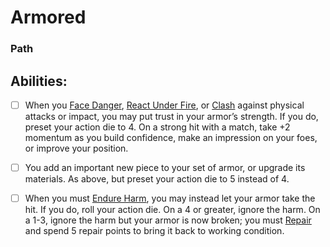 # Armored
### Path


## Abilities:
- [ ] When you [Face Danger](4._Moves/Adventure/Face_Danger.md), [React Under Fire](React_Under_Fire.md), or [Clash](Clash.md) against physical attacks or impact, you may put trust in your armor’s strength. If you do, preset your action die to 4. On a strong hit with a match, take +2 momentum as you build confidence, make an impression on your foes, or improve your position.

- [ ] You add an important new piece to your set of armor, or upgrade its materials. As above, but preset your action die to 5 instead of 4.

- [ ] When you must [Endure Harm](Endure_Harm.md), you may instead let your armor take the hit. If you do, roll your action die. On a 4 or greater, ignore the harm. On a 1-3, ignore the harm but your armor is now broken; you must [Repair](Repair.md) and spend 5 repair points to bring it back to working condition.

